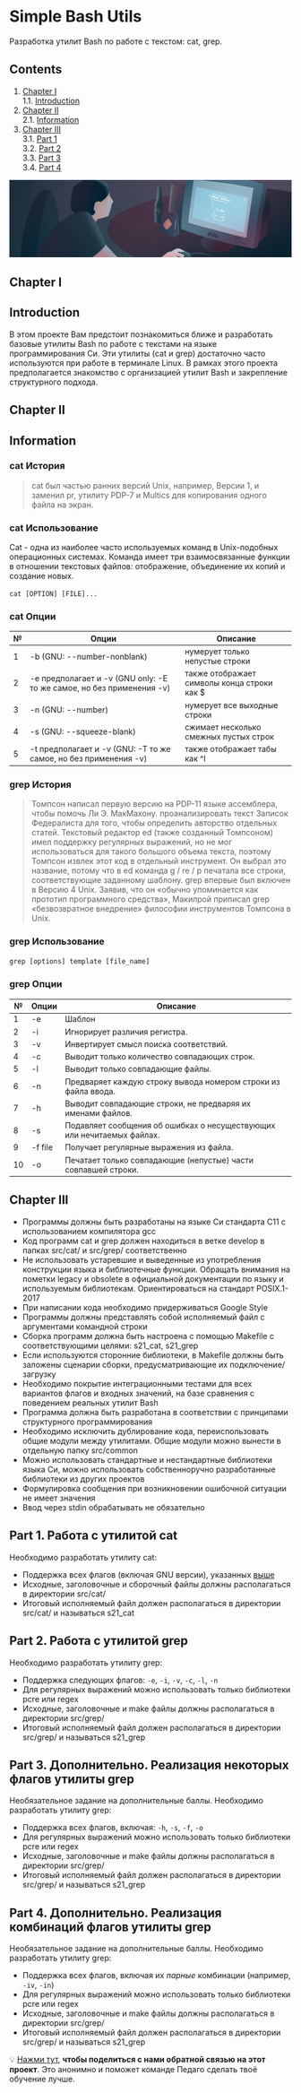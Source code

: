 # Simple Bash Utils

Разработка утилит Bash по работе с текстом: cat, grep.

## Contents

1. [Chapter I](#chapter-i) \
   1.1. [Introduction](#introduction)
2. [Chapter II](#chapter-ii) \
   2.1. [Information](#information)
3. [Chapter III](#chapter-iii) \
   3.1. [Part 1](#part-1-работа-с-утилитой-cat)  
   3.2. [Part 2](#part-2-работа-с-утилитой-grep)  
   3.3. [Part 3](#part-3-дополнительно-реализация-некоторых-флагов-утилиты-grep)  
   3.4. [Part 4](#part-4-дополнительно-реализация-комбинаций-флагов-утилиты-grep)

![simple_bash_utils](misc/rus/images/bashutils.png)

## Chapter I

## Introduction

В этом проекте Вам предстоит познакомиться ближе и разработать базовые утилиты Bash по работе с текстами на языке программирования Си. Эти утилиты (cat и grep) достаточно часто используются при работе в терминале Linux. В рамках этого проекта предполагается знакомство с организацией утилит Bash и закрепление структурного подхода.

## Chapter II

## Information

### cat История

> cat был частью ранних версий Unix, например, Версии 1, и заменил pr, утилиту PDP-7 и Multics для копирования одного файла на экран.

### cat Использование

Cat - одна из наиболее часто используемых команд в Unix-подобных операционных системах. Команда имеет три взаимосвязанные функции в отношении текстовых файлов: отображение, объединение их копий и создание новых.

`cat [OPTION] [FILE]...`

### cat Опции

| №   | Опции                                                                 | Описание                                    |
| --- | --------------------------------------------------------------------- | ------------------------------------------- |
| 1   | -b (GNU: --number-nonblank)                                           | нумерует только непустые строки             |
| 2   | -e предполагает и -v (GNU only: -E то же самое, но без применения -v) | также отображает символы конца строки как $ |
| 3   | -n (GNU: --number)                                                    | нумерует все выходные строки                |
| 4   | -s (GNU: --squeeze-blank)                                             | сжимает несколько смежных пустых строк      |
| 5   | -t предполагает и -v (GNU: -T то же самое, но без применения -v)      | также отображает табы как ^I                |

### grep История

> Томпсон написал первую версию на PDP-11 языке ассемблера, чтобы помочь Ли Э. МакМахону. проанализировать текст Записок Федералиста для того, чтобы определить авторство отдельных статей. Текстовый редактор ed (также созданный Томпсоном) имел поддержку регулярных выражений, но не мог использоваться для такого большого объема текста, поэтому Томпсон извлек этот код в отдельный инструмент. Он выбрал это название, потому что в ed команда g / re / p печатала все строки, соответствующие заданному шаблону.
> grep впервые был включен в Версию 4 Unix. Заявив, что он «обычно упоминается как прототип программного средства», Макилрой приписал grep «безвозвратное внедрение» философии инструментов Томпсона в Unix.

### grep Использование

`grep [options] template [file_name]`

### grep Опции

| №   | Опции   | Описание                                                               |
| --- | ------- | ---------------------------------------------------------------------- |
| 1   | -e      | Шаблон                                                                 |
| 2   | -i      | Игнорирует различия регистра.                                          |
| 3   | -v      | Инвертирует смысл поиска соответствий.                                 |
| 4   | -c      | Выводит только количество совпадающих строк.                           |
| 5   | -l      | Выводит только совпадающие файлы.                                      |
| 6   | -n      | Предваряет каждую строку вывода номером строки из файла ввода.         |
| 7   | -h      | Выводит совпадающие строки, не предваряя их именами файлов.            |
| 8   | -s      | Подавляет сообщения об ошибках о несуществующих или нечитаемых файлах. |
| 9   | -f file | Получает регулярные выражения из файла.                                |
| 10  | -o      | Печатает только совпадающие (непустые) части совпавшей строки.         |

## Chapter III

- Программы должны быть разработаны на языке Си стандарта C11 с использованием компилятора gcc
- Код программ cat и grep должен находиться в ветке develop в папках src/cat/ и src/grep/ соответственно
- Не использовать устаревшие и выведенные из употребления конструкции языка и библиотечные функции. Обращать внимания на пометки legacy и obsolete в официальной документации по языку и используемым библиотекам. Ориентироваться на стандарт POSIX.1-2017
- При написании кода необходимо придерживаться Google Style
- Программы должны представлять собой исполняемый файл с аргументами командной строки
- Сборка программ должна быть настроена с помощью Makefile с соответствующими целями: s21_cat, s21_grep
- Если используются сторонние библиотеки, в Makefile должны быть заложены сценарии сборки, предусматривающие их подключение/загрузку
- Необходимо покрытие интеграционными тестами для всех вариантов флагов и входных значений, на базе сравнения с поведением реальных утилит Bash
- Программа должна быть разработана в соответствии с принципами структурного программирования
- Необходимо исключить дублирование кода, переиспользовать общие модули между утилитами. Общие модули можно вынести в отдельную папку src/common
- Можно использовать стандартные и нестандартные библиотеки языка Си, можно использовать собственноручно разработанные библиотеки из других проектов
- Формулировка сообщения при возникновении ошибочной ситуации не имеет значения
- Ввод через stdin обрабатывать не обязательно

## Part 1. Работа с утилитой cat

Необходимо разработать утилиту cat:

- Поддержка всех флагов (включая GNU версии), указанных [выше](#cat-опции)
- Исходные, заголовочные и сборочный файлы должны располагаться в директории src/cat/
- Итоговый исполняемый файл должен располагаться в директории src/cat/ и называться s21_cat

## Part 2. Работа с утилитой grep

Необходимо разработать утилиту grep:

- Поддержка следующих флагов: `-e`, `-i`, `-v`, `-c`, `-l`, `-n`
- Для регулярных выражений можно использовать только библиотеки pcre или regex
- Исходные, заголовочные и make файлы должны располагаться в директории src/grep/
- Итоговый исполняемый файл должен располагаться в директории src/grep/ и называться s21_grep

## Part 3. Дополнительно. Реализация некоторых флагов утилиты grep

Необязательное задание на дополнительные баллы. Необходимо разработать утилиту grep:

- Поддержка всех флагов, включая: `-h`, `-s`, `-f`, `-o`
- Для регулярных выражений можно использовать только библиотеки pcre или regex
- Исходные, заголовочные и make файлы должны располагаться в директории src/grep/
- Итоговый исполняемый файл должен располагаться в директории src/grep/ и называться s21_grep

## Part 4. Дополнительно. Реализация комбинаций флагов утилиты grep

Необязательное задание на дополнительные баллы. Необходимо разработать утилиту grep:

- Поддержка всех флагов, включая их _парные_ комбинации (например, `-iv`, `-in`)
- Для регулярных выражений можно использовать только библиотеки pcre или regex
- Исходные, заголовочные и make файлы должны располагаться в директории src/grep/
- Итоговый исполняемый файл должен располагаться в директории src/grep/ и называться s21_grep

💡 [Нажми тут](https://forms.yandex.ru/u/6357b8eed04688262d1f10cd/), **чтобы поделиться с нами обратной связью на этот проект**. Это анонимно и поможет команде Педаго сделать твоё обучение лучше.
